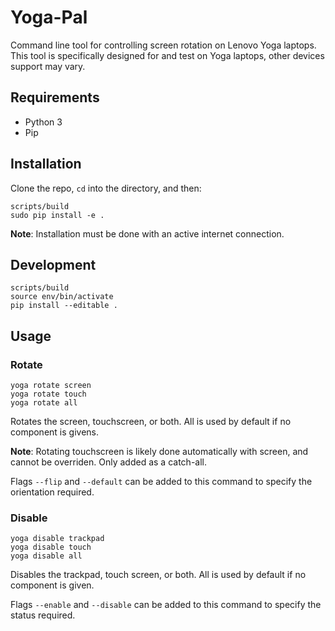 # Yoga-Pal
Command line tool for controlling screen rotation on Lenovo Yoga laptops. This tool is specifically designed for and test on Yoga laptops, other devices support may vary.

## Requirements
* Python 3
* Pip

## Installation
Clone the repo, `cd` into the directory, and then:

    scripts/build
    sudo pip install -e .
__Note__: Installation must be done with an active internet connection.

## Development
	scripts/build
	source env/bin/activate
	pip install --editable .


## Usage

### Rotate
	yoga rotate screen
	yoga rotate touch
	yoga rotate all
Rotates the screen, touchscreen, or both. All is used by default if no component is givens.

__Note__: Rotating touchscreen is likely done automatically with screen, and cannot be overriden. Only added as a catch-all.

Flags `--flip` and `--default` can be added to this command to specify the orientation required.

### Disable
    yoga disable trackpad
    yoga disable touch
    yoga disable all
Disables the trackpad, touch screen, or both. All is used by default if no component is given.

Flags `--enable` and `--disable` can be added to this command to specify the status required.
